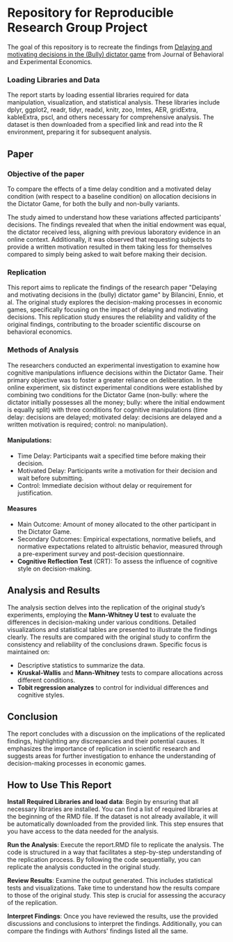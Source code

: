 # Repository for Reproducible Research Group Project

The goal of this repository is to recreate the findings from [Delaying and motivating decisions in the (Bully) dictator game](https://www.sciencedirect.com/science/article/pii/S2214804323001325?fbclid=IwAR0jo_iPAZtn05fiXHovSlxtIeclyaRfO0xiwMJH6_gkmi5fh9JYDKGheJA) from Journal of Behavioral and Experimental Economics.

### Loading Libraries and Data
The report starts by loading essential libraries required for data manipulation, visualization, and statistical analysis. These libraries include dplyr, ggplot2, readr, tidyr, readxl, knitr, zoo, lmtes, AER, gridExtra, kableExtra, pscl, and others necessary for comprehensive analysis. The dataset is then downloaded from a specified link and read into the R environment, preparing it for subsequent analysis.

## Paper

### Objective of the paper

To compare the effects of a time delay condition and a motivated delay condition (with respect to a baseline condition) on allocation decisions in the Dictator Game, for both the bully and non-bully variants.

The study aimed to understand how these variations affected participants' decisions. The findings revealed that when the initial endowment was equal, the dictator received less, aligning with previous laboratory evidence in an online context. Additionally, it was observed that requesting subjects to provide a written motivation resulted in them taking less for themselves compared to simply being asked to wait before making their decision.
### Replication

This report aims to replicate the findings of the research paper "Delaying and motivating decisions in the (bully) dictator game" by Bilancini, Ennio, et al. The original study explores the decision-making processes in economic games, specifically focusing on the impact of delaying and motivating decisions. This replication study ensures the reliability and validity of the original findings, contributing to the broader scientific discourse on behavioral economics.

### Methods of Analysis

The researchers conducted an experimental investigation to examine how cognitive manipulations influence decisions within the Dictator Game. Their primary objective was to foster a greater reliance on deliberation. In the online experiment, six distinct experimental conditions were established by combining two conditions for the Dictator Game (non-bully: where the dictator initially possesses all the money; bully: where the initial endowment is equally split) with three conditions for cognitive manipulations (time delay: decisions are delayed; motivated delay: decisions are delayed and a written motivation is required; control: no manipulation). 

#### Manipulations:

- Time Delay: Participants wait a specified time before making their decision.
- Motivated Delay: Participants write a motivation for their decision and wait before submitting.
- Control: Immediate decision without delay or requirement for justification.
  
#### Measures
- Main Outcome: Amount of money allocated to the other participant in the Dictator Game.
- Secondary Outcomes: Empirical expectations, normative beliefs, and normative expectations related to altruistic behavior, measured through a pre-experiment survey and post-decision questionnaire.
- **Cognitive Reflection Test** (CRT): To assess the influence of cognitive style on decision-making.
  

## Analysis and Results
The analysis section delves into the replication of the original study’s experiments, employing the **Mann-Whitney U test** to evaluate the differences in decision-making under various conditions. Detailed visualizations and statistical tables are presented to illustrate the findings clearly. The results are compared with the original study to confirm the consistency and reliability of the conclusions drawn. Specific focus is maintained on:

- Descriptive statistics to summarize the data.
- **Kruskal-Wallis** and **Mann-Whitney** tests to compare allocations across different conditions.
- **Tobit regression analyzes** to control for individual differences and cognitive styles.


## Conclusion
The report concludes with a discussion on the implications of the replicated findings, highlighting any discrepancies and their potential causes. It emphasizes the importance of replication in scientific research and suggests areas for further investigation to enhance the understanding of decision-making processes in economic games.


## How to Use This Report

**Install Required Libraries and load data**: Begin by ensuring that all necessary libraries are installed. You can find a list of required libraries at the beginning of the RMD file. If the dataset is not already available, it will be automatically downloaded from the provided link. This step ensures that you have access to the data needed for the analysis.

**Run the Analysis**: Execute the report.RMD file to replicate the analysis. The code is structured in a way that facilitates a step-by-step understanding of the replication process. By following the code sequentially, you can replicate the analysis conducted in the original study.

**Review Results**: Examine the output generated. This includes statistical tests and visualizations. Take time to understand how the results compare to those of the original study. This step is crucial for assessing the accuracy of the replication.

**Interpret Findings**: Once you have reviewed the results, use the provided discussions and conclusions to interpret the findings. Additionally, you can compare the findings with Authors' findings listed all the same.
